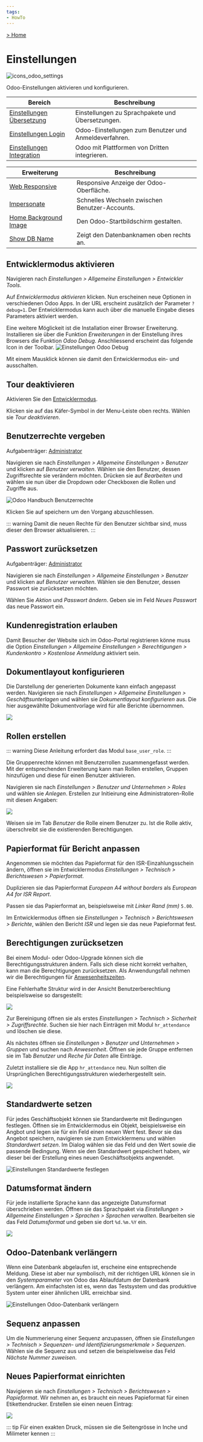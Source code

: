 ```yaml
---
tags:
- HowTo
---
```

[> Home](/)
# Einstellungen
![icons_odoo_settings](assets/icons_odoo_settings.png)

Odoo-Einstellungen aktivieren und konfigurieren.

| Bereich                                                        | Beschreibung                                          |
| -------------------------------------------------------------- | ----------------------------------------------------- |
| [Einstellungen Übersetzung](Einstellungen%20Übersetzung.md) | Einstellungen zu Sprachpakete und Übersetzungen.      |
| [Einstellungen Login](Einstellungen%20Login.md)                  | Odoo-Einstellungen zum Benutzer und Anmeldeverfahren. |
| [Einstellungen Integration](Einstellungen%20Integration.md)                                  | Odoo mit Plattformen von Dritten integrieren.         |

| Erweiterung                                           | Beschreibung                                   |
| ----------------------------------------------------- | ---------------------------------------------- |
| [Web Responsive](Web%20Responsive.md)                 | Responsive Anzeige der Odoo-Oberfläche.        |
| [Impersonate](Impersonate.md)                         | Schnelles Wechseln zwischen Benutzer-Accounts. |
| [Home Background Image](Home%20Background%20Image.md) | Den Odoo-Startbildschirm gestalten.            |
| [Show DB Name](Show%20DB%20Name.md)                   | Zeigt den Datenbanknamen oben rechts an.       |

## Entwicklermodus aktivieren

Navigieren nach *Einstellungen > Allgemeine Einstellungen > Entwickler Tools*.

Auf *Entwicklermodus aktivieren* klicken. Nun erscheinen neue Optionen in verschiedenen Odoo Apps. In der URL erscheint zusätzlich der Parameter `?debug=1`. Der Entwicklermodus kann auch über die manuelle Eingabe dieses Parameters aktiviert werden.

Eine weitere Möglickeit ist die Installation einer Browser Erweiterung. Installieren sie über die Funktion *Erweiterungen* in der Einstellung ihres Browsers die Funktion *Odoo Debug*. Anschliessend erscheint das folgende Icon in der Toolbar. ![Einstellungen Odoo Debug](assets/Einstellungen%20Odoo%20Debug.png)

Mit einem Mausklick können sie damit den Entwicklermodus ein- und ausschalten.

## Tour deaktivieren

Aktivieren Sie den [Entwicklermodus](Einstellungen.md#Entwicklermodus%20aktivieren).

Klicken sie auf das Käfer-Symbol in der Menu-Leiste oben rechts. Wählen sie *Tour deaktivieren*.

## Benutzerrechte vergeben
Aufgabenträger: [Administrator](Rollen.md#Administrator)

Navigieren sie nach *Einstellungen > Allgemeine Einstellungen > Benutzer* und klicken auf *Benutzer verwalten*. Wählen sie den Benutzer, dessen Zugriffsrechte sie verändern möchten. Drücken sie auf *Bearbeiten* und wählen sie nun über die Dropdown oder Checkboxen die Rollen und Zugriffe aus.

![Odoo Handbuch Benutzerrechte](assets/Einstellungen%20Handbuch%20Benutzerrechte.png)

Klicken Sie auf speichern um den Vorgang abzuschliessen.

::: warning
Damit die neuen Rechte für den Benutzer sichtbar sind, muss dieser den Browser aktualisieren.
:::

## Passwort zurücksetzen
Aufgabenträger: [Administrator](Rollen.md#Administrator)

Navigieren sie nach *Einstellungen > Allgemeine Einstellungen > Benutzer* und klicken auf *Benutzer verwalten*. Wählen sie den Benutzer, dessen Passwort sie zurücksetzen möchten.
 
Wählen Sie *Aktion* und *Passwort ändern*. Geben sie im Feld *Neues Passwort* das neue Passwort ein.

## Kundenregistration erlauben

Damit Besucher der Website sich im Odoo-Portal registrieren könne muss die Option *Einstellungen > Allgemeine Einstellungen > Berechtigungen > Kundenkontro > Kostenlose Anmeldung* aktiviert sein.

## Dokumentlayout konfigurieren

Die Darstellung der generierten Dokumente kann einfach angepasst werden. Navigieren sie nach *Einstellungen > Allgemeine Einstellungen > Geschäftsunterlagen* und wählen sie *Dokumentlayout konfigurieren* aus. Die hier ausgewählte Dokumentvorlage wird für alle Berichte übernommen.

![](assets/Einstellungen%20Dokumentlayout.png)

## Rollen erstellen

::: warning
Diese Anleitung erfordert das Modul `base_user_role`.
:::

Die Gruppenrechte können mit Benutzerrollen zusammengefasst werden. Mit der entsprechenden Erweiterung kann man Rollen erstellen, Gruppen hinzufügen und diese für einen Benutzer aktivieren.

Navigieren sie nach *Einstellungen > Benutzer und Unternehmen > Roles* und wählen sie *Anlegen*. Erstellen zur Initieirung eine Administratoren-Rolle mit diesen Angaben:

![](assets/Odoo%20Einstellungen%20Benutzerrolle%20Administrator.png)

Weisen sie im Tab *Benutzer* die Rolle einem Benutzer zu. Ist die Rolle aktiv, überschreibt sie die existierenden Berechtigungen.

## Papierformat für Bericht anpassen

Angenommen sie möchten das Papieformat für den ISR-Einzahlungsschein ändern, öffnen sie im Entwicklermodus *Einstellungen > Technisch > Berichtswesen > Papierformat.*

Duplizieren sie das Papierformat *European A4 without borders* als *European A4 for ISR Report*.

Passen sie das Papierformat an, beispielsweise mit *Linker Rand (mm)* `5.00`.

Im Entwicklermodus öffnen sie *Einstellungen > Technisch > Berichtswesen > Berichte*, wählen den Bericht *ISR* und legen sie das neue Papieformat fest.

## Berechtigungen zurücksetzen

Bei einem Modul- oder Odoo-Upgrade können sich die Berechtigungsstrukturen ändern. Falls sich diese nicht korrekt verhalten, kann man die Berechtigungen zurücksetzen. Als Anwendungsfall nehmen wir die Berechtigungen für [Anwesenheitszeiten](Anwesenheitszeiten.md).

Eine Fehlerhafte Struktur wird in der Ansicht Benutzerberechtiung beispielsweise so darsgestellt:

![](assets/Einstellungen%20fehlerhafte%20Berechtigungsstruktur.png)

Zur Bereinigung öffnen sie als erstes *Einstellungen > Technisch > Sicherheit > Zugriffsrechte*. Suchen sie hier nach Einträgen mit Modul `hr_attendance` und löschen sie diese.

Als nächstes öffnen sie *Einstellungen > Benutzer und Unternehmen > Gruppen* und  suchen nach *Anwesenheit*. Öffnen sie jede Gruppe  entfernen sie im Tab *Benutzer* und *Reche für Daten* alle Einträge.

Zuletzt installiere sie die App `hr_attendance` neu. Nun sollten die Ursprünglichen Berechtigungsstrukturen wiederhergestellt sein.

![](assets/Einstellungen%20Berechtigungen%20korrigiert.png)

## Standardwerte setzen

Für jedes Geschäftsobjekt können sie Standardwerte mit Bedingungen festlegen. Öffnen sie im Entwicklermodus ein Objekt, beispielsweise ein Angbot und legen sie für ein Feld einen neuen Wert fest. Bevor sie das Angebot speichern, navigieren sie zum Entwicklermenu und wählen *Standardwert setzen*. Im Dialog wählen sie das Feld und den Wert sowie die passende Bedingung. Wenn sie den Standardwert gespeichert haben, wir dieser bei der Erstellung eines neuen Geschäftsobjekts angwendet.

![Einstellungen Standardwerte festlegen](assets/Einstellungen%20Standardwerte%20festlegen.gif)

## Datumsformat ändern

Für jede installierte Sprache kann das angezeigte Datumsformat überschrieben werden. Öffnen sie das Sprachpaket via *Einstellungen > Allgemeine Einstellungen > Sprachen > Sprachen verwalten*. Bearbeiten sie das Feld *Datumsformat* und geben sie dort `%d.%m.%Y` ein.

![](assets/Einstellung%20Datumsformat.png)

## Odoo-Datenbank verlängern

Wenn eine Datenbank abgelaufen ist, erscheine eine entsprechende Meldung. Diese ist aber nur symbolisch, mit der richtigen URL können sie in den *Systemparameter* von Odoo das Ablaufdatum der Datenbank verlängern. Am einfachsten ist es, wenn das Testsystem und das produktive System unter einer ähnlichen URL erreichbar sind.

![Einstellungen Odoo-Datenbank verlängern](assets/Einstellungen%20Odoo-Datenbank%20verlängern.gif)

## Sequenz anpassen

Um die Nummerierung einer Sequenz anzupassen, öffnen sie *Einstellungen > Technisch > Sequenzen- und Identifizierungsmerkmale > Sequenzen*. Wählen sie die Sequenz aus und setzen die beispielsweise das Feld *Nächste Nummer zuweisen*.

## Neues Papierformat einrichten

Navigieren sie nach *Einstellungen > Technisch > Berichtswesen > Papieformat*. Wir nehmen an, es braucht ein neues Papieformat für einen Etikettendrucker. Erstellen sie einen neuen Eintrag:

![](assets/Neues%20Papierformat.png)

::: tip
Für einen exakten Druck, müssen sie die Seitengrösse in Inche und Milimeter kennen
:::
